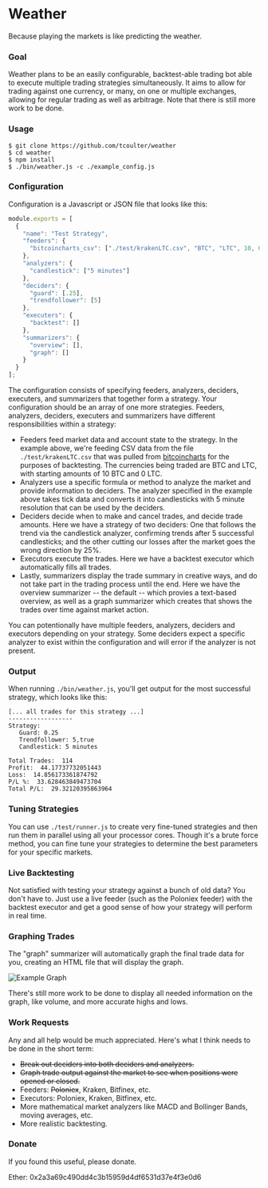 # Weather

Because playing the markets is like predicting the weather.

### Goal

Weather plans to be an easily configurable, backtest-able trading bot able to execute multiple trading strategies simultaneously. It aims to allow for trading against one currency, or many, on one or multiple exchanges, allowing for regular trading as well as arbitrage. Note that there is still more work to be done. 

### Usage

```
$ git clone https://github.com/tcoulter/weather
$ cd weather
$ npm install
$ ./bin/weather.js -c ./example_config.js
```

### Configuration

Configuration is a Javascript or JSON file that looks like this:

```javascript
module.exports = [
  {
    "name": "Test Strategy",
    "feeders": {
      "bitcoincharts_csv": ["./test/krakenLTC.csv", "BTC", "LTC", 10, 0]
    },
    "analyzers": {
      "candlestick": ["5 minutes"]
    },
    "deciders": {
      "guard": [.25],
      "trendfollower": [5]
    },
    "executers": {
      "backtest": []
    }, 
    "summarizers": {
      "overview": [],
      "graph": []
    }
  }
];

```

The configuration consists of specifying feeders, analyzers, deciders, executers, and summarizers that together form a strategy. Your configuration should be an array of one more strategies. Feeders, analyzers, deciders, executers and summarizers have different responsibilities within a strategy:

* Feeders feed market data and account state to the strategy. In the example above, we're feeding CSV data from the file `./test/krakenLTC.csv` that was pulled from [bitcoincharts](https://api.bitcoincharts.com/v1/csv/) for the purposes of backtesting. The currencies being traded are BTC and LTC, with starting amounts of 10 BTC and 0 LTC.
* Analyzers use a specific formula or method to analyze the market and provide information to deciders. The analyzer specified in the example above takes tick data and converts it into candlesticks with 5 minute resolution that can be used by the deciders.
* Deciders decide when to make and cancel trades, and decide trade amounts. Here we have a strategy of two deciders: One that follows the trend via the candlestick analyzer, confirming trends after 5 successful candlesticks; and the other cutting our losses after the market goes the wrong direction by 25%. 
* Executors execute the trades. Here we have a backtest executor which automatically fills all trades. 
* Lastly, summarizers display the trade summary in creative ways, and do not take part in the trading process until the end. Here we have the overview summarizer -- the default -- which provies a text-based overview, as well as a graph summarizer which creates that shows the trades over time against market action.

You can potentionally have multiple feeders, analyzers, deciders and executors depending on your strategy. Some deciders expect a specific analyzer to exist within the configuration and will error if the analyzer is not present.

### Output

When running `./bin/weather.js`, you'll get output for the most successful strategy, which looks like this:

```
[... all trades for this strategy ...]
------------------
Strategy:
   Guard: 0.25
   Trendfollower: 5,true
   Candlestick: 5 minutes

Total Trades:  114
Profit:  44.17737732051443
Loss:  14.856173361874792
P/L %:  33.628463849473704
Total P/L:  29.32120395863964
```  

### Tuning Strategies

You can use `./test/runner.js` to create very fine-tuned strategies and then run them in parallel using all your processor cores. Though it's a brute force method, you can fine tune your strategies to determine the best parameters for your specific markets.  

### Live Backtesting

Not satisfied with testing your strategy against a bunch of old data? You don't have to. Just use a live feeder (such as the Poloniex feeder) with the backtest executor and get a good sense of how your strategy will perform in real time.

### Graphing Trades

The "graph" summarizer will automatically graph the final trade data for you, creating an HTML file that will display the graph.

![Example Graph](https://raw.githubusercontent.com/tcoulter/weather/master/images/example_for_readme.png)

There's still more work to be done to display all needed information on the graph, like volume, and more accurate highs and lows. 


### Work Requests

Any and all help would be much appreciated. Here's what I think needs to be done in the short term:

* ~~Break out deciders into both deciders and analyzers.~~
* ~~Graph trade output against the market to see when positions were opened or closed.~~
* Feeders: ~~Poloniex~~, Kraken, Bitfinex, etc.
* Executors: Poloniex, Kraken, Bitfinex, etc. 
* More mathematical market analyzers like MACD and Bollinger Bands, moving averages, etc.
* More realistic backtesting.


### Donate

If you found this useful, please donate. 

Ether: 0x2a3a69c490dd4c3b15959d4df6531d37e4f3e0d6